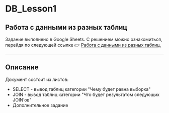 # DB_Lesson1
## Работа с данными из разных таблиц

Задание выполнено в Google Sheets.
С решением можно ознакомиться, перейдя по следующей ссылке :point_right: [Работа с данными из разных таблиц.](https://docs.google.com/spreadsheets/d/1eBSA7kCIXzy4LkidZZJNtwsVUf7RGRLv_R7_kWT2L_I/edit#gid=0)

---

## Описание
Документ состоит из листов:

* SELECT - вывод таблиц категории "Чему будет равна выборка"
* JOIN - вывод таблиц категории "Что будет результатом следующих JOIN’ов"
* Дополнительное задание 